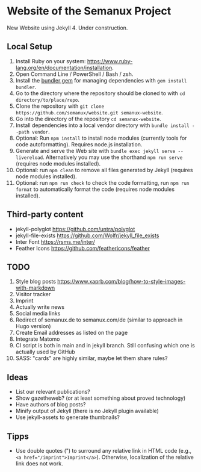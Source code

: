 # Website of the Semanux Project

New Website using Jekyll 4. Under construction.

## Local Setup

1. Install Ruby on your system: <https://www.ruby-lang.org/en/documentation/installation>.
1. Open Command Line / PowerShell / Bash / zsh.
1. Install the [bundler gem](https://bundler.io) for managing dependencies with `gem install bundler`.
1. Go to the directory where the repository should be cloned to with `cd directory/to/place/repo`.
1. Clone the repository with `git clone https://github.com/semanux/website.git semanux-website`.
1. Go into the directory of the repository `cd semanux-website`.
1. Install dependencies into a local vendor directory with `bundle install --path vendor`.
1. Optional: Run `npm install` to install node modules (currently tools for code autoformatting). Requires node.js installation.
1. Generate and serve the Web site with `bundle exec jekyll serve --livereload`. Alternatively you may use the shorthand `npm run serve` (requires node modules installed).
1. Optional: run `npm clean` to remove all files generated by Jekyll (requires node modules installed).
1. Optional: run `npm run check` to check the code formatting, run `npm run format` to automatically format the code (requires node modules installed).

## Third-party content
- jekyll-polyglot <https://github.com/untra/polyglot>
- jekyll-file-exists <https://github.com/Wolfr/jekyll_file_exists>
- Inter Font <https://rsms.me/inter/>
- Feather Icons <https://github.com/feathericons/feather>

## TODO
1. Style blog posts <https://www.xaprb.com/blog/how-to-style-images-with-markdown>
1. Visitor tracker
1. Imprint
1. Actually write news
1. Social media links
1. Redirect of semanux.de to semanux.com/de (similar to approach in Hugo version)
1. Create Email addresses as listed on the page
1. Integrate Matomo
1. CI script is both in main and in jekyll branch. Still confusing which one is actually used by GitHub
1. SASS: "cards" are highly similar, maybe let them share rules?

## Ideas
- List our relevant publications?
- Show gazetheweb? (or at least something about proved technology)
- Have authors of blog posts?
- Minify output of Jekyll (there is no Jekyll plugin available)
- Use jekyll-assets to generate thumbnails?

## Tipps
- Use double quotes (") to surround any relative link in HTML code (e.g., `<a href="/imprint">Imprint</a>`). Otherwise, localization of the relative link does not work.
